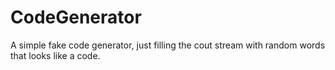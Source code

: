 # CodeGenerator


A simple fake code generator, just filling the cout stream with random words that looks like a code.
